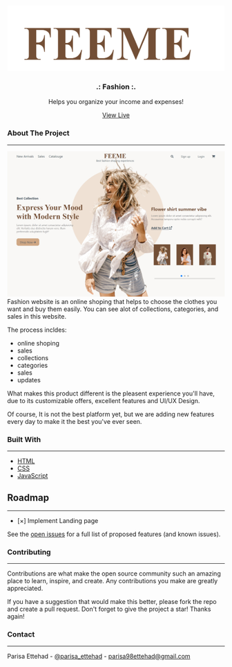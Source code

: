 <div align="center">
    <img src="./logo.png">

  <h3 align="center">.: Fashion :.</h3>

  <p align="center">
    Helps you organize your income and expenses!
   </p> 
    <a align="center" href="https://parisa-ettehad.github.io/fashion/">View Live
    </a>
</div>


### About The Project
---
![projectImg](./Screenshot%20(769).png)
Fashion website is an online shoping that helps to choose the clothes you want and buy them easily. You can see alot of collections, categories, and sales in this website.


The process incldes:

+ online shoping
+ sales
+ collections
+ categories
+ sales
+ updates
  
 What makes this product different is the pleasent experience you'll have, due to its customizable offers, excellent features and UI/UX Design.

Of course, It is not the best platform yet, but we are adding new features every day to make it the best you've ever seen. 
 
### Built With
---
+ [HTML](https://html.spec.whatwg.org/multipage/) 
+ [CSS](https://www.w3.org/Style/CSS/Overview.en.html) 
+ [JavaScript](https://www.javascript.com/) 


## Roadmap
---

- [&#xD7;] Implement Landing page

See the [open issues](https://github.com/parisa-ettehad/fashion/issues) for a full list of proposed features (and known issues).


### Contributing
---
Contributions are what make the open source community such an amazing place to learn, inspire, and create. Any contributions you make are greatly appreciated.

If you have a suggestion that would make this better, please fork the repo and create a pull request. Don't forget to give the project a star! Thanks again!

### Contact 
---

Parisa Ettehad - [@parisa_ettehad](https://twitter.com/parisa_ettehad) - parisa98ettehad@gmail.com
